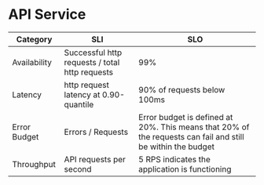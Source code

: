 # API Service

| Category     | SLI | SLO                                                                                                         |
|--------------|-----|-------------------------------------------------------------------------------------------------------------|
| Availability |  Successful http requests / total http requests   | 99%                                                                            |
| Latency      |  http request latency at 0.90-quantile   | 90% of requests below 100ms                                                             |
| Error Budget |  Errors / Requests   | Error budget is defined at 20%. This means that 20% of the requests can fail and still be within the budget |
| Throughput   |  API requests per second   | 5 RPS indicates the application is functioning                                                        |
